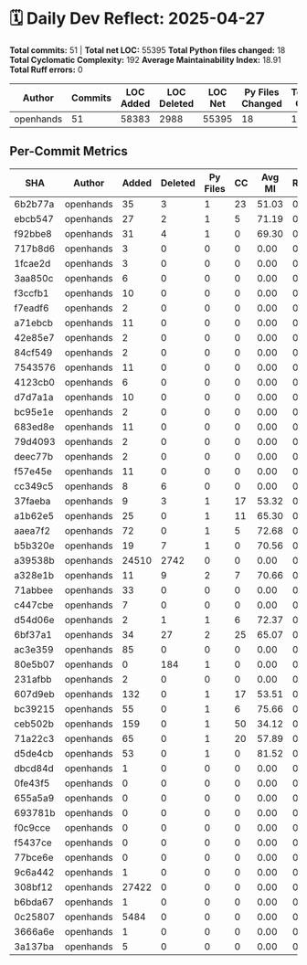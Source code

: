 # 🗓️ Daily Dev Reflect: 2025-04-27

**Total commits:** 51  |  **Total net LOC:** 55395
**Total Python files changed:** 18
**Total Cyclomatic Complexity:** 192
**Average Maintainability Index:** 18.91
**Total Ruff errors:** 0

| Author | Commits | LOC Added | LOC Deleted | LOC Net | Py Files Changed | Total CC | Avg MI | Ruff Errors |
|------|-------|---------|-----------|-------|----------------|--------|------|-----------|
| openhands | 51 | 58383 | 2988 | 55395 | 18 | 192 | 18.91 | 0 |

## Per-Commit Metrics

| SHA | Author | Added | Deleted | Py Files | CC | Avg MI | Ruff |
|---|------|-----|-------|--------|--|------|----|
| 6b2b77a | openhands | 35 | 3 | 1 | 23 | 51.03 | 0 |
| ebcb547 | openhands | 27 | 2 | 1 | 5 | 71.19 | 0 |
| f92bbe8 | openhands | 31 | 4 | 1 | 0 | 69.30 | 0 |
| 717b8d6 | openhands | 3 | 0 | 0 | 0 | 0.00 | 0 |
| 1fcae2d | openhands | 3 | 0 | 0 | 0 | 0.00 | 0 |
| 3aa850c | openhands | 6 | 0 | 0 | 0 | 0.00 | 0 |
| f3ccfb1 | openhands | 10 | 0 | 0 | 0 | 0.00 | 0 |
| f7eadf6 | openhands | 2 | 0 | 0 | 0 | 0.00 | 0 |
| a71ebcb | openhands | 11 | 0 | 0 | 0 | 0.00 | 0 |
| 42e85e7 | openhands | 2 | 0 | 0 | 0 | 0.00 | 0 |
| 84cf549 | openhands | 2 | 0 | 0 | 0 | 0.00 | 0 |
| 7543576 | openhands | 11 | 0 | 0 | 0 | 0.00 | 0 |
| 4123cb0 | openhands | 6 | 0 | 0 | 0 | 0.00 | 0 |
| d7d7a1a | openhands | 10 | 0 | 0 | 0 | 0.00 | 0 |
| bc95e1e | openhands | 2 | 0 | 0 | 0 | 0.00 | 0 |
| 683ed8e | openhands | 11 | 0 | 0 | 0 | 0.00 | 0 |
| 79d4093 | openhands | 2 | 0 | 0 | 0 | 0.00 | 0 |
| deec77b | openhands | 2 | 0 | 0 | 0 | 0.00 | 0 |
| f57e45e | openhands | 11 | 0 | 0 | 0 | 0.00 | 0 |
| cc349c5 | openhands | 8 | 6 | 0 | 0 | 0.00 | 0 |
| 37faeba | openhands | 9 | 3 | 1 | 17 | 53.32 | 0 |
| a1b62e5 | openhands | 25 | 0 | 1 | 11 | 65.30 | 0 |
| aaea7f2 | openhands | 72 | 0 | 1 | 5 | 72.68 | 0 |
| b5b320e | openhands | 19 | 7 | 1 | 0 | 70.56 | 0 |
| a39538b | openhands | 24510 | 2742 | 0 | 0 | 0.00 | 0 |
| a328e1b | openhands | 11 | 9 | 2 | 7 | 70.66 | 0 |
| 71abbee | openhands | 33 | 0 | 0 | 0 | 0.00 | 0 |
| c447cbe | openhands | 7 | 0 | 0 | 0 | 0.00 | 0 |
| d54d06e | openhands | 2 | 1 | 1 | 6 | 72.37 | 0 |
| 6bf37a1 | openhands | 34 | 27 | 2 | 25 | 65.07 | 0 |
| ac3e359 | openhands | 85 | 0 | 0 | 0 | 0.00 | 0 |
| 80e5b07 | openhands | 0 | 184 | 1 | 0 | 0.00 | 0 |
| 231afbb | openhands | 2 | 0 | 0 | 0 | 0.00 | 0 |
| 607d9eb | openhands | 132 | 0 | 1 | 17 | 53.51 | 0 |
| bc39215 | openhands | 55 | 0 | 1 | 6 | 75.66 | 0 |
| ceb502b | openhands | 159 | 0 | 1 | 50 | 34.12 | 0 |
| 71a22c3 | openhands | 65 | 0 | 1 | 20 | 57.89 | 0 |
| d5de4cb | openhands | 53 | 0 | 1 | 0 | 81.52 | 0 |
| dbcd84d | openhands | 1 | 0 | 0 | 0 | 0.00 | 0 |
| 0fe43f5 | openhands | 0 | 0 | 0 | 0 | 0.00 | 0 |
| 655a5a9 | openhands | 0 | 0 | 0 | 0 | 0.00 | 0 |
| 693781b | openhands | 0 | 0 | 0 | 0 | 0.00 | 0 |
| f0c9cce | openhands | 0 | 0 | 0 | 0 | 0.00 | 0 |
| f5437ce | openhands | 0 | 0 | 0 | 0 | 0.00 | 0 |
| 77bce6e | openhands | 0 | 0 | 0 | 0 | 0.00 | 0 |
| 9c6a442 | openhands | 1 | 0 | 0 | 0 | 0.00 | 0 |
| 308bf12 | openhands | 27422 | 0 | 0 | 0 | 0.00 | 0 |
| b6bda67 | openhands | 1 | 0 | 0 | 0 | 0.00 | 0 |
| 0c25807 | openhands | 5484 | 0 | 0 | 0 | 0.00 | 0 |
| 3666a6e | openhands | 1 | 0 | 0 | 0 | 0.00 | 0 |
| 3a137ba | openhands | 5 | 0 | 0 | 0 | 0.00 | 0 |

